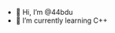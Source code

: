 - 👋 Hi, I’m @44bdu
- 🌱 I’m currently learning C++

<!---
44bdu/44bdu is a ✨ special ✨ repository because its `README.md` (this file) appears on your GitHub profile.
You can click the Preview link to take a look at your changes.
--->
